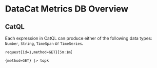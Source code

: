 # DataCat Metrics DB Overview

## CatQL

Each expression in CatQL can produce either of the following data types: `Number`, `String`, `TimeSpan` or `TimeSeries`.

```pgsql
request{id=1,method=GET}[5m:1m]
```

```
{method=GET} |> topk 
```
